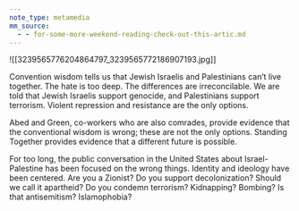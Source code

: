 ```yaml
---
note_type: metamedia
mm_source:
  - - for-some-more-weekend-reading-check-out-this-artic.md
---
```


![[3239565776204864797_3239565772186907193.jpg]]

Convention wisdom tells us that Jewish Israelis and
Palestinians can’t live together. The hate is too deep. The
differences are irreconcilable. We are told that Jewish Israelis
support genocide, and Palestinians support terrorism. Violent
repression and resistance are the only options.

Abed and Green, co-workers who are also comrades, provide
evidence that the conventional wisdom is wrong; these are not
the only options. Standing Together provides evidence that a
different future is possible.

For too long, the public conversation in the United States about
Israel-Palestine has been focused on the wrong things. Identity
and ideology have been centered. Are you a Zionist? Do you
support decolonization? Should we call it apartheid? Do you
condemn terrorism? Kidnapping? Bombing? Is that
antisemitism? Islamophobia?

